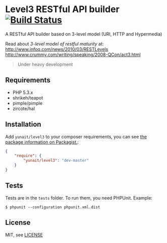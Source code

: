 Level3 RESTful API builder [![Build Status](https://travis-ci.org/yunait/level3.png?branch=master)](https://travis-ci.org/mongator/laravel)
==============================

A RESTful API builder based on 3-level model (URI, HTTP and Hypermedia) 

Read about *3-level model of restful maturity* at:
http://www.infoq.com/news/2010/03/RESTLevels
http://www.crummy.com/writing/speaking/2008-QCon/act3.html

> Under heavy development

Requirements
------------

* PHP 5.3.x
* shrikeh/teapot
* pimple/pimple
* zircote/hal

Installation
------------

Add `yunait/level3` to your composer requirements, you can see [the package information on Packagist.](https://packagist.org/packages/yunait/level3):

```JSON
{
    "require": {
        "yunait/level3": "dev-master"
    }
}
```

Tests
-----

Tests are in the `tests` folder.
To run them, you need PHPUnit.
Example:

    $ phpunit --configuration phpunit.xml.dist


License
-------

MIT, see [LICENSE](LICENSE)
